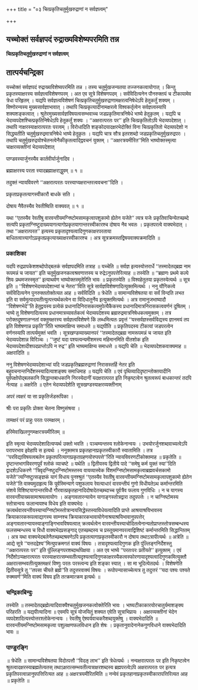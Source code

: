 +++
title = "०३ चित्प्रकृतिचतुर्मुखरुद्राणां न सर्वज्ञत्वम्"

+++


## यच्चोक्तं सर्वज्ञपदं रुद्राख्यविशेष्यपरमिति तन्न

**चित्प्रकृतिचतुर्मुखरुद्राणां न सर्वज्ञत्वम्**

## **तात्पर्यचन्द्रिका**

यच्चोक्तं सर्वज्ञपदं रुद्राख्यविशेष्यपरमिति तन्न । तस्य चतुर्मुखजन्यतया तज्जनकत्वायोगात् । किन्तु प्रकृतस्याक्षरस्य सर्वज्ञत्वविशेषणपरम् । अत एव सूत्रे विशेषणपदम् । सर्वविदित्यनेन पौनरुक्तयं च टीकायामेव त्रेधा परिहृतम् । यद्यपि सर्वज्ञत्वविशेषणं चित्प्रकृतिचतुर्मुखरुद्राणामक्षरत्वनिषेधेऽपि हेतूकर्तुं शक्यम् । विष्णोरन्यस्य मुख्यसार्वज्ञाभावात् । तथापि चित्प्रकृत्यादीनामक्षरत्वे विश्वकर्तृत्वेन सर्वज्ञत्वस्यापि शक्यशङ्कत्वात् । श्रुतेरमुख्यसार्वज्ञविषयत्वसम्भवाच्च जडप्रकृतिमात्रनिषेधे भाष्ये हेतूकृतम् । यद्यपि च भेदव्यपदेशश्चित्प्रकृतिनिषेधेऽपि हेतूकर्तुं शक्यः । ‘‘अक्षरात्परतः पर’’ इति चित्प्रकृतितोऽपि भेदव्यपदेशात् । तथापि नाक्षरस्याक्षरात्परतः परत्वम् । विरोधादिति शङ्कोदयादक्षरभेदोक्तिं विना चित्प्रकृतितो भेदव्यपदेशो न सिद्ध्यतीति चतुर्मुखरुद्रमात्रनिषेधे भाष्ये हेतूकृतः । यद्यपि चात्र सौत्र इतरशब्दो जडप्रकृतिचतुर्मुखरुद्रपरः । तथापि चतुर्मुखरुद्रयोश्चेतनत्वेनैकीकृतत्वाद्द्विवचनं युक्तम् । ‘‘अक्षरत्रयमीरित’’मिति भाष्योक्तस्मृत्या चाक्षरव्यक्तीनां भेदव्यपदेशात्

पाण्डवस्यार्जुनस्यैव कार्तवीर्यार्जुनादिव ।

ब्रह्माक्षरस्य परता स्यादब्रह्माक्षराद्धुवम् ॥ १ ॥

तदुक्तं न्यायविवरणे ‘‘अक्षरात्परतः परस्याप्यक्षरान्तरत्ववचना’’दिति ।

प्रकृताप्रकृतत्यागस्वीकारौ बाधके सति ।

दोषाय नैवैतस्यैव रेवतीष्विति वाक्यवत् ॥ १ ॥

यथा ‘‘एतस्यैव रेवतीषु वारवन्तीयमग्निष्टोमसामकृत्वापशुकामो ह्येतेन यजेते’’ त्यत्र यजेः प्रकृतिवाचिन्येतच्छब्दे सत्यपि प्रकृताग्निष्टुदाख्ययागत्यागोप्रकृतयागान्तरस्वीकारश्च दोषाय नैव भवतः । प्रकृतपरत्वे वाक्यभेदात् । तथा ‘‘अक्षरात्परत’’ इत्यस्य प्रकृतादृश्यत्वादिगुणकाक्षरपरताया बाधितत्वात्त्यागोऽप्रकृतप्रकृत्याख्याक्षरस्वीकारश्च । अत्र सूत्रक्रमस्तद्विषयवाक्यक्रमादिति ॥

### **प्रकाशिका**

यदपि रुद्रप्रापकेशशब्दोपोद्बलकं सर्वज्ञपदमिति तत्राह ॥ यच्चेति ॥ सर्वज्ञ इत्यस्योत्तरार्धे ‘‘तस्मादेतद्ब्रह्म नाम रूपमन्नं च जायत’’ इति चतुर्मुखजनकत्वश्रवणात्तस्य च रुद्रेऽनुपपत्तेरित्याह ॥ तस्येति ॥ ‘‘ब्रह्मणः प्रथमे कल्पे शिवः प्रथमजस्स्मृत’’ इत्याथर्वण भाष्योक्तस्मृतेरिति भावः ॥ प्रकृतस्येति ॥ विश्वहेतुतया प्रकृतस्येत्यर्थः ॥ सूत्र इति ॥ ‘‘विशेषणभेदव्यपदेशाभ्यां च नेतरा’’विति सूत्रे सार्वज्ञविशेषणादित्युक्तमित्यर्थः । ननु यौगिकत्वे सर्वविदित्यनेन पुनरुक्ततोक्तेत्यत आह ॥ सर्वविदिति ॥ त्रेधेति ॥ सामान्यविशेषतया वा सर्वं विन्दति लभत इति वा सर्वमुत्पादयतीत्युत्पत्त्यर्थकत्वेन वा विदिधातुर्नेय इत्युक्तमित्यर्थः । अत्र रामानुजभाष्यादौ ‘‘विशेषणभेदे’’ति हेतुद्वयस्य प्रत्येकं प्रधानादिनिरासकत्वमुपेत्यैकैकस्य प्रधानादिमात्रनिरासकत्ववर्णनं दूषितम् । भाष्ये तु विशेषणादित्यस्य प्रधानमात्रव्यावर्तकत्वं भेदव्यपदेशस्य ब्रह्मरुद्रमात्रनिषेधकत्वमुक्तम् । तत्र परोक्तदूषणालग्नतां वक्तुमक्षरस्य सर्वज्ञत्वविशेषणे किं लब्धमित्यतः प्रवृत्तं ‘‘यस्सर्वज्ञस्सर्वविद्यस्य ज्ञानमयं तप इति विशेषणान्न प्रकृति’’रिति भाष्यमाक्षिप्य समाधत्ते ॥ यद्यपीति ॥ प्रकृतिपदस्य टीकायां जडपरत्वेन वर्णनस्यापि तात्पर्यमुक्तं भवति । सूत्रखण्डव्याख्यानपरं ‘‘तस्मादेतद्ब्रह्म नामरूपमन्नं च जायत इति भेदव्यपदेशान्न विरिञ्चः । ‘‘जुष्टं यदा पश्यत्यन्यमीशमस्य महिमानमिति वीतशोक इति भेदव्यपदेशादीशपदप्राप्तोऽपि न रुद्र’’ इति भाष्यमाक्षिप्य समाधत्ते ॥ यद्यपि चेति ॥ भेदव्यपदेशकवाक्यमाह ॥ अक्षरादिति ॥

ननु विशेषणभेदव्यपदेशाभ्यां यदि जडप्रकृतिब्रह्मरुद्राणां निरासस्तर्हि नेतर इति बहुवचनान्तनिर्देशस्स्यादित्याशङ्क्य समाधिमाह ॥ यद्यपि चेति ॥ एवं पृथिव्यादिदृष्टान्तोक्तयादीनि पूर्वपक्षोपोद्बलकानि सिद्धान्तबाधकानि निरस्येदानीं यदक्षरात्परत इति निकृष्टत्वेन श्रुतत्वरूपं बाधकान्तरं तदपि नेत्याह ॥ अक्षरेति ॥ एतेन भेदव्यपदेशेति सूत्रखण्डस्याक्षरव्यक्तीनाम्

अपरं त्वक्षरं या सा प्रकृतिर्जडरूपिका ।

श्रीः परा प्रकृतिः प्रोक्ता चेतना विष्णुसंश्रया ।

तामक्षरं परं प्राहुः परतः परमक्षरम् ।

हरिमेवाखिलगुणमक्षरत्रयमीरितम् ॥

इति स्मृत्या भेदव्यपदेशादित्यप्यर्थ उक्तो भवति । पञ्चम्यन्तस्य श्लोकेनान्वयः । उभयोरर्जुनशब्दवाच्यत्वेऽपि परापरभाव इवेहापि स इत्यर्थः । ननूक्तमत्र प्रकृतहानाप्रकृतस्वीकारौ स्यातामिति । तत्र ‘‘परविद्याविषयत्वबलेन प्रकृतपरित्यागाप्रकृतग्रहणयोरुपपत्ते’’रिति न्यायविवरणटीकोक्तमाह ॥ प्रकृतेति ॥ दृष्टान्तभागविवरणपूर्वं श्लोकं व्याचष्टे ॥ यथेति ॥ द्वितीयस्य द्वितीये पादे ‘‘समेषु कर्म युक्तं स्या’’दिति द्वादशेऽधिकरणे ‘‘त्रिवृदग्निष्टुदग्निष्टोमस्तस्य वायव्यास्वेक विंशमग्निष्टोमसामकृत्वाब्रह्मवर्चसकामो यजेते’’त्यग्निष्टुत्सङ्ज्ञकं यागं विधाय पुनश्श्रुतं ‘‘एतस्यैव रेवतीषु वारवन्तीयमग्निष्टोमसामकृत्वापशुकामो ह्येतेन यजेते’’ति वाक्यमुदाहृत्य किं पूर्वस्मिन्यागे पशुफलाय रेवत्याधारं वारवन्तीयं गुणो विधीयतेऽथ कर्मान्तरमिति संशये विशिष्टयागान्तरविधौ गौरवात्प्रकृतहानादिदोषादेतच्छब्दाच्च पूर्वत्रैव फलाय गुणविधिः । न च यागस्य वारवन्तीयाख्यसामाश्रयत्वायोगः । अङ्गावतारन्यायेन यागाङ्गस्तोत्रद्वारा तदुपपत्तेः । न चाग्निष्टोमस्य स्तोत्रान्वयः फलान्वयश्च विधेय इति वाक्यभेदः । क्रत्वर्थवारवन्तीयस्याप्यग्निष्टोमस्तोत्रान्वयसिद्धेस्तस्याविधेयत्वादिति प्राप्ते आश्रयाश्रयिभावस्य क्रियाकारकरूपत्वाद्यागस्य साम्नश्च क्रियाकारकभावायोगेनाश्रयाश्रयिभावानुपपत्तेर् अङ्गावतारन्यायस्याङ्गाङ्गिभावविषयत्वात् क्रत्वर्थत्वेन वारवन्तीयस्याचोदितत्वेनान्यतोप्राप्तस्तोत्रसम्बन्धस्य फलसम्बन्धस्य च विधौ वाक्यभेदप्रसङ्गाद् एतच्छब्दस्य च प्रस्तूयमानपरत्वाद्विशिष्टं कर्मान्तरमिति सिद्धान्तितम् । अत्र यथा वाक्यभेदबलेनैतच्छब्दश्रवणेऽपि प्रकृतत्यागाप्रकृतस्वीकारौ न दोषाय तथाऽत्रापीत्यर्थः ॥ अत्रेति ॥ आद्ये सूत्रे ‘‘यत्तदद्रेश्य’’मित्युपक्रमगतं वाक्यं विषयः । तत्रादृश्यत्वादिगुणक इति पुंल्लिङ्गनिर्देशस्तु ‘‘अक्षरात्परतः पर’’ इति पुंल्लिङ्गपरशब्दार्थापेक्षया । अत एव भाष्ये ‘‘परतःपरः प्रतीयते’’ इत्युक्तम् । एवं निर्देशोऽप्यक्षरात्परतः परस्याक्षरात्सम्भवतीत्यदृश्यत्वादिगुणकाक्षरस्यैकत्वस्फोरणायादृश्यत्वादिगुणकमित्युक्तौ अक्षरात्सम्भवतीत्युक्तमक्षरं विष्णुः परतः परस्त्वन्य इति शङ्का स्यात् । सा मा भूदित्येतदर्थः । विशेषणेति द्वितीयसूत्रे तु ‘‘तपसा चीयते ब्रह्मे’’ति तदुत्तरवाक्यं विषयः । रूपोपन्यासाच्चेत्यत्र तु तदुत्तरं ‘‘यदा पश्यः पश्यते रुक्मवर्ण’’मिति वाक्यं विषय इति तत्क्रमात्क्रम इत्यर्थः ॥

### **चन्द्रिकाबिन्दुः**

तस्येति ॥ तस्मादेतद्ब्रह्मेत्यादिवाक्यैश्चतुर्मुखजनकत्वोक्तेरिति भावः । भाष्यटीकाकारयोरचातुर्यमाशङ्क्य परिहरति ॥ यद्यपीत्यादिना ॥ एवमपि सूत्रं योजयितुं शक्यत एवेति सूत्राभिप्रायः । अक्षरव्यक्तीनां भेदेन व्यपदेशादित्यस्योत्तरश्लोकेनान्वयः । रेवतीषु ऐश्वर्यवाचकरैशब्दयुक्तेषु । वाक्यभेदादिति ॥ वारवन्तीयमग्निष्टोमसामकृत्वा पशुलक्षणफलविधान इति शेषः । प्रकृतानुवादेनानेकगुणविधाने वाक्यभेदादिति भावः ॥

### **पाण्डुरङ्गि**

॥ त्रेधेति ॥ सामान्यविशेषतया विदोत्पत्तौ ‘‘विदऌ लाभ’’ इति त्रेधेत्यर्थः । नन्वक्षरात्परतः पर इति निकृष्टत्वेन श्रुतत्वादक्षरस्याब्रह्मतेत्यतस् तथाऽक्षरात्सम्भवतीत्यत्राक्षरशब्दस्य ब्रह्मपरत्वेऽपि अक्षरात्परतः पर इत्यत्र प्रकृतिपरत्वान्नानुपपत्तिरित्यत आह ॥ अक्षरत्रयमीरितमिति ॥ नन्वेवं प्रकृतहानाप्रकृतस्वीकारापत्तिरित्यत आह ॥ प्रकृतेति ॥

